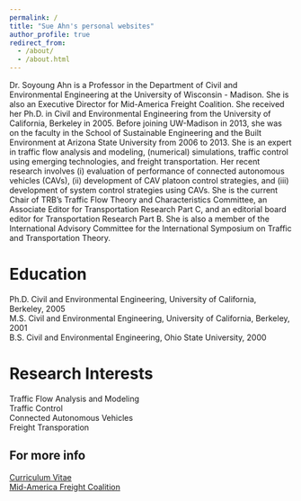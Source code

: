 ```yaml
---
permalink: /
title: "Sue Ahn's personal websites"
author_profile: true
redirect_from: 
  - /about/
  - /about.html
---
```


Dr. Soyoung Ahn is a Professor in the Department of Civil and Environmental Engineering at the University of Wisconsin - Madison. She is also an Executive Director for Mid-America Freight Coalition. She received her Ph.D. in Civil and Environmental Engineering from the University of California, Berkeley in 2005. Before joining UW-Madison in 2013, she was on the faculty in the School of Sustainable Engineering and the Built Environment at Arizona State University from 2006 to 2013. She is an expert in traffic flow analysis and modeling, (numerical) simulations, traffic control using emerging technologies, and freight transportation. Her recent research involves (i) evaluation of performance of connected autonomous vehicles (CAVs), (ii) development of CAV platoon control strategies, and (iii) development of system control strategies using CAVs. She is the current Chair of TRB’s Traffic Flow Theory and Characteristics Committee, an Associate Editor for Transportation Research Part C, and an editorial board editor for Transportation Research Part B. She is also a member of the International Advisory Committee for the International Symposium on Traffic and Transportation Theory.

Education
======
Ph.D. Civil and Environmental Engineering, University of California, Berkeley, 2005<br>
M.S. Civil and Environmental Engineering, University of California, Berkeley, 2001<br>
B.S. Civil and Environmental Engineering, Ohio State University, 2000

Research Interests
======
Traffic Flow Analysis and Modeling<br>
Traffic Control<br>
Connected Autonomous Vehicles<br>
Freight Transporation

For more info
------
[Curriculum Vitae](https://academicpages.github.io/markdown/)<br>
[Mid-America Freight Coalition](https://midamericafreight.org/)
